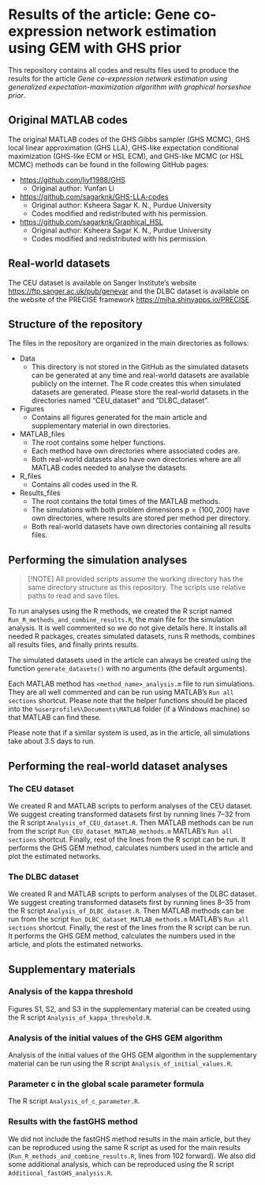 
# Results of the article: Gene co-expression network estimation using GEM with GHS prior

This repository contains all codes and results files used to produce the
results for the article *Gene co-expression network estimation using
generalized expectation-maximization algorithm with graphical horseshoe
prior*.

## Original MATLAB codes

The original MATLAB codes of the GHS Gibbs sampler (GHS MCMC), GHS local
linear approximation (GHS LLA), GHS-like expectation conditional
maximization (GHS-like ECM or HSL ECM), and GHS-like MCMC (or HSL MCMC)
methods can be found in the following GitHub pages:

- <https://github.com/liyf1988/GHS>
  - Original author: Yunfan Li
- <https://github.com/sagarknk/GHS-LLA-codes>
  - Original author: Ksheera Sagar K. N., Purdue University
  - Codes modified and redistributed with his permission.
- <https://github.com/sagarknk/Graphical_HSL>
  - Original author: Ksheera Sagar K. N., Purdue University
  - Codes modified and redistributed with his permission.

## Real-world datasets

The CEU dataset is available on Sanger Institute’s website
<https://ftp.sanger.ac.uk/pub/genevar> and the DLBC dataset is available
on the website of the PRECISE framework
<https://mjha.shinyapps.io/PRECISE>.

## Structure of the repository

The files in the repository are organized in the main directories as
follows:

- Data
  - This directory is not stored in the GitHub as the simulated datasets
    can be generated at any time and real-world datasets are available
    publicly on the internet. The R code creates this when simulated
    datasets are generated. Please store the real-world datasets in the
    directories named “CEU_dataset” and “DLBC_dataset”.
- Figures
  - Contains all figures generated for the main article and
    supplementary material in own directories.
- MATLAB_files
  - The root contains some helper functions.
  - Each method have own directories where associated codes are.
  - Both real-world datasets also have own directories where are all
    MATLAB codes needed to analyse the datasets.
- R_files
  - Contains all codes used in the R.
- Results_files
  - The root contains the total times of the MATLAB methods.
  - The simulations with both problem dimensions $p = \{100, 200\}$ have
    own directories, where results are stored per method per directory.
  - Both real-world datasets have own directories containing all results
    files.

## Performing the simulation analyses

> \[!NOTE\] All provided scripts assume the working directory has the
> same directory structure as this repository. The scripts use relative
> paths to read and save files.

To run analyses using the R methods, we created the R script named
`Run_R_methods_and_combine_results.R`, the main file for the simulation
analysis. It is well commented so we do not give details here. It
installs all needed R packages, creates simulated datasets, runs R
methods, combines all results files, and finally prints results.

The simulated datasets used in the article can always be created using
the function `generate_datasets()` with no arguments (the default
arguments).

Each MATLAB method has `<method_name>_analysis.m` file to run
simulations. They are all well commented and can be run using MATLAB’s
`Run all sections` shortcut. Please note that the helper functions
should be placed into the `%userprofile%\Documents\MATLAB` folder (if a
Windows machine) so that MATLAB can find these.

Please note that if a similar system is used, as in the article, all
simulations take about 3.5 days to run.

## Performing the real-world dataset analyses

### The CEU dataset

We created R and MATLAB scripts to perform analyses of the CEU dataset.
We suggest creating transformed datasets first by running lines 7–32
from the R script `Analysis_of_CEU_dataset.R`. Then MATLAB methods can
be run from the script `Run_CEU_dataset_MATLAB_methods.m` MATLAB’s
`Run all sections` shortcut. Finally, rest of the lines from the R
script can be run. It performs the GHS GEM method, calculates numbers
used in the article and plot the estimated networks.

### The DLBC dataset

We created R and MATLAB scripts to perform analyses of the DLBC dataset.
We suggest creating transformed datasets first by running lines 8–35
from the R script `Analysis_of_DLBC_dataset.R`. Then MATLAB methods can
be run from the script `Run_DLBC_dataset_MATLAB_methods.m` MATLAB’s
`Run all sections` shortcut. Finally, the rest of the lines from the R
script can be run. It performs the GHS GEM method, calculates the
numbers used in the article, and plots the estimated networks.

## Supplementary materials

### Analysis of the kappa threshold

Figures S1, S2, and S3 in the supplementary material can be created
using the R script `Analysis_of_kappa_threshold.R`.

### Analysis of the initial values of the GHS GEM algorithm

Analysis of the initial values of the GHS GEM algorithm in the
supplementary material can be run using the R script
`Analysis_of_initial_values.R`.

### Parameter c in the global scale parameter formula

The R script `Analysis_of_c_parameter.R`.

### Results with the fastGHS method

We did not include the fastGHS method results in the main article, but
they can be reproduced using the same R script as used for the main
results (`Run_R_methods_and_combine_results.R`, lines from 102 forward).
We also did some additional analysis, which can be reproduced using the
R script `Additional_fastGHS_analysis.R`.
